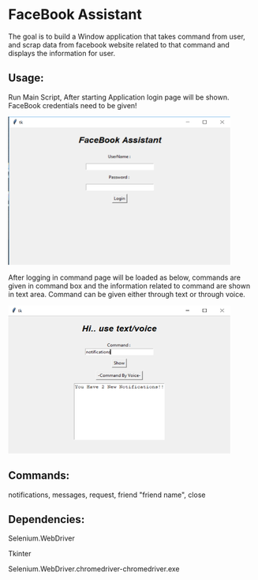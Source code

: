 # FaceBook Assistant 

The goal is to build a Window application that takes command from user, and scrap data from facebook website related to that command and displays the information for user.

## Usage:

Run Main Script, After starting Application login page will be shown. FaceBook credentials need to be given!

<img src="https://github.com/dheerajgundeti/FaceBook-Assistant/blob/master/homepage.png" height="300" width="450" >

After logging in command page will be loaded as below, commands are given in command box and the information related to command are shown in text area. Command can be given either through text or through voice.

<img src="https://github.com/dheerajgundeti/FaceBook-Assistant/blob/master/commandexample.png" height="300" width="450" >

## Commands:

notifications, messages, request, friend "friend name", close


## Dependencies:

Selenium.WebDriver

Tkinter

Selenium.WebDriver.chromedriver-chromedriver.exe 



